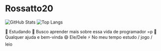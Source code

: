 # Rossatto20
![GitHub Stats](https://github-readme-stats.vercel.app/api?username=Rossatto20&theme=transparent&bg_color=000&border_color=30A3DC&show_icons=true&icon_color=30A3DC&title_color=E94D5F&text_color=FFF)
![Top Langs](https://github-readme-stats-git-masterrstaa-rickstaa.vercel.app/api/top-langs/?username=Rossatto20&layout=compact&bg_color=000&border_color=30A3DC&title_color=E94D5F&text_color=FFF)

🔭 Estudando
🌱 Busco aprender mais sobre essa vida de programador =p
🤔 Qualquer ajuda e bem-vinda
😄 Ele/Dele
⚡ No meu tempo estudo / jogo / leio 
